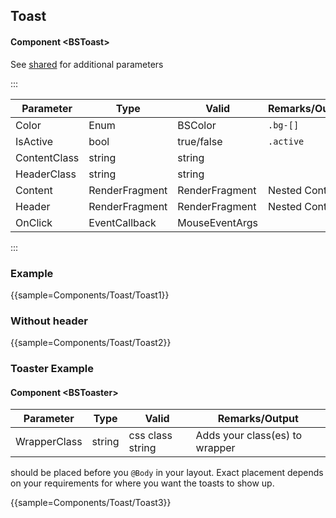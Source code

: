 ﻿## Toast

#### Component \<BSToast\>
See [shared](layout/shared) for additional parameters    

:::

| Parameter    | Type           | Valid          | Remarks/Output | 
|--------------|----------------|----------------|----------------|
| Color        | Enum           | BSColor        | `.bg-[]`       | {.table-striped .p-2}
| IsActive     | bool           | true/false     | `.active`      |
| ContentClass | string         | string         |                |
| HeaderClass  | string         | string         |                |
| Content      | RenderFragment | RenderFragment | Nested Content |
| Header       | RenderFragment | RenderFragment | Nested Content |
| OnClick      | EventCallback  | MouseEventArgs |                |

:::

### Example

{{sample=Components/Toast/Toast1}}

### Without header
{{sample=Components/Toast/Toast2}}


### Toaster Example
#### Component \<BSToaster\>
| Parameter    | Type   | Valid            | Remarks/Output                  | 
|--------------|--------|------------------|---------------------------------|
| WrapperClass | string | css class string | Adds your class(es) to wrapper  | {.table-striped .p-2}

<BSToaster/> should be placed before you `@Body` in your layout. Exact placement depends on your requirements for where you want the toasts to show up. 

{{sample=Components/Toast/Toast3}}
